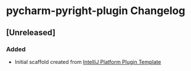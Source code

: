 <!-- Keep a Changelog guide -> https://keepachangelog.com -->

# pycharm-pyright-plugin Changelog

## [Unreleased]
### Added
- Initial scaffold created from [IntelliJ Platform Plugin Template](https://github.com/JetBrains/intellij-platform-plugin-template)

